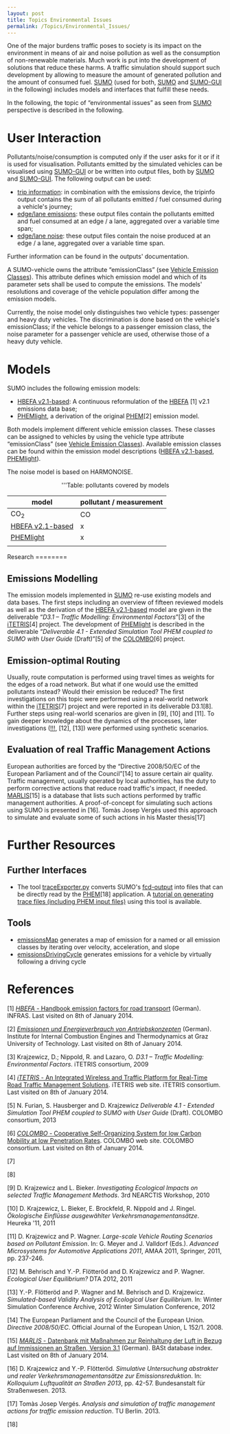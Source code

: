 ```yaml
---
layout: post
title: Topics Environmental Issues
permalink: /Topics/Environmental_Issues/
---
```


One of the major burdens traffic poses to society is its impact on the environment in means of air and noise pollution as well as the consumption of non-renewable materials. Much work is put into the development of solutions that reduce these harms. A traffic simulation should support such development by allowing to measure the amount of generated pollution and the amount of consumed fuel. [SUMO](/SUMO "wikilink") (used for both, [SUMO](/SUMO "wikilink") and [SUMO-GUI](/SUMO-GUI "wikilink") in the following) includes models and interfaces that fulfill these needs.

In the following, the topic of “environmental issues” as seen from [SUMO](/SUMO "wikilink") perspective is described in the following.

User Interaction
================

Pollutants/noise/consumption is computed only if the user asks for it or if it is used for visualisation. Pollutants emitted by the simulated vehicles can be visualised using [SUMO-GUI](/SUMO-GUI "wikilink") or be written into output files, both by [SUMO](/SUMO "wikilink") and [SUMO-GUI](/SUMO-GUI "wikilink"). The following output can be used:

-   [trip information](/Simulation/Output/TripInfo "wikilink"): in combination with the emissions device, the tripinfo output contains the sum of all pollutants emitted / fuel consumed during a vehicle's journey;
-   [edge/lane emissions](/Simulation/Output/Lane-_or_Edge-based_Emissions_Measures "wikilink"): these output files contain the pollutants emitted and fuel consumed at an edge / a lane, aggregated over a variable time span;
-   [edge/lane noise](/Simulation/Output/Lane-_or_Edge-based_Noise_Measures "wikilink"): these output files contain the noise produced at an edge / a lane, aggregated over a variable time span.

Further information can be found in the outputs' documentation.

A SUMO-vehicle owns the attribute “<span class="inlxml">emissionClass</span>” (see [Vehicle Emission Classes](/Definition_of_Vehicles,_Vehicle_Types,_and_Routes#Vehicle_Emission_Classes "wikilink")). This attribute defines which emission model and which of its parameter sets shall be used to compute the emissions. The models' resolutions and coverage of the vehicle population differ among the emission models.

Currently, the noise model only distinguishes two vehicle types: passenger and heavy duty vehicles. The discrimination is done based on the vehicle's <span class="inlxml">emissionClass</span>; if the vehicle belongs to a passenger emission class, the noise parameter for a passenger vehicle are used, otherwise those of a heavy duty vehicle.

Models
======

SUMO includes the following emission models:

-   [HBEFA v2.1-based](/Models/Emissions/HBEFA-based "wikilink"): A continuous reformulation of the [HBEFA](http://www.hbefa.net/) [1] v2.1 emissions data base;
-   [PHEMlight](/Models/Emissions/PHEMlight "wikilink"), a derivation of the original [PHEM](http://www.ivt.tugraz.at/de/forschung/emissionen.html)[2] emission model.

Both models implement different vehicle emission classes. These classes can be assigned to vehicles by using the vehicle type attribute “<span class="inlxml">emissionClass</span>” (see [Vehicle Emission Classes](/Definition_of_Vehicles,_Vehicle_Types,_and_Routes#Vehicle_Emission_Classes "wikilink")). Available emission classes can be found within the emission model descriptions ([HBEFA v2.1-based](/Models/Emissions/HBEFA-based "wikilink"), [PHEMlight](/Models/Emissions/PHEMlight "wikilink")).

The noise model is based on HARMONOISE.

<center>
'''Table: pollutants covered by models

| model                                                        | pollutant / measurement |
|--------------------------------------------------------------|-------------------------|
| CO<sub>2</sub>                                               | CO                      |
| [HBEFA v2.1-based](/Models/Emissions/HBEFA-based "wikilink") | x                       |
| [PHEMlight](/Models/Emissions/PHEMlight "wikilink")          | x                       |
||

</center>
Research
========

Emissions Modelling
-------------------

The emission models implemented in [SUMO](/SUMO "wikilink") re-use existing models and data bases. The first steps including an overview of fifteen reviewed models as well as the derivation of the [HBEFA v2.1-based](/Models/Emissions/HBEFA-based "wikilink") model are given in the deliverable “*D3.1 – Traffic Modelling: Environmental Factors*”[3] of the [iTETRIS](http://www.ict-itetris.eu/)[4] project. The development of [PHEMlight](/Models/Emissions/PHEMlight "wikilink") is described in the deliverable “*Deliverable 4.1 - Extended Simulation Tool PHEM coupled to SUMO with User Guide* (Draft)”[5] of the [COLOMBO](http://colombo-fp7.eu/)[6] project.

Emission-optimal Routing
------------------------

Usually, route computation is performed using travel times as weights for the edges of a road network. But what if one would use the emitted pollutants instead? Would their emission be reduced? The first investigations on this topic were performed using a real-world network within the [iTETRIS](http://www.ict-itetris.eu/)[7] project and were reported in its deliverable D3.1[8]. Further steps using real-world scenarios are given in [9], [10] and [11]. To gain deeper knowledge about the dynamics of the processes, later investigations ([!!!](/!!! "wikilink"), [12], [13]) were performed using synthetic scenarios.

Evaluation of real Traffic Management Actions
---------------------------------------------

European authorities are forced by the “Directive 2008/50/EC of the European Parliament and of the Council”[14] to assure certain air quality. Traffic management, usually operated by local authorities, has the duty to perform corrective actions that reduce road traffic's impact, if needed. [MARLIS](http://www.bast.de/nn_42544/DE/Publikationen/Datenbanken/MARLIS/MARLIS.html)[15] is a database that lists such actions performed by traffic management authorities. A proof-of-concept for simulating such actions using SUMO is presented in [16]. Tomàs Josep Vergés used this approach to simulate and evaluate some of such actions in his Master thesis[17]

Further Resources
=================

Further Interfaces
------------------

-   The tool [traceExporter.py](/Tools/TraceExporter "wikilink") converts SUMO's [fcd-output](/Simulation/Output/FCDOutput "wikilink") into files that can be directly read by the [PHEM](http://www.ivt.tugraz.at/de/forschung/emissionen.html)[18] application. A [tutorial on generating trace files (including PHEM input files)](/Tutorials/Trace_File_Generation "wikilink") using this tool is available.

Tools
-----

-   [emissionsMap](/Tools/Emissions#emissionsMap "wikilink") generates a map of emission for a named or all emission classes by iterating over velocity, acceleration, and slope
-   [emissionsDrivingCycle](/Tools/Emissions#emissionsDrivingCycle "wikilink") generates emissions for a vehicle by virtually following a driving cycle

References
==========

<references />

[1] [*HBEFA* - Handbook emission factors for road transport](http://www.hbefa.net/) (German). INFRAS. Last visited on 8th of January 2014.

[2] [*Emissionen und Energieverbrauch von Antriebskonzepten*](http://www.ivt.tugraz.at/de/forschung/emissionen.html) (German). Institute for Internal Combustion Engines and Thermodynamics at Graz University of Technology. Last visited on 8th of January 2014.

[3] Krajzewicz, D.; Nippold, R. and Lazaro, O. *D3.1 – Traffic Modelling: Environmental Factors*. iTETRIS consortium, 2009

[4] [*iTETRIS* - An Integrated Wireless and Traffic Platform for Real-Time Road Traffic Management Solutions](http://www.ict-itetris.eu/). iTETRIS web site. iTETRIS consortium. Last visited on 8th of January 2014.

[5] N. Furian, S. Hausberger and D. Krajzewicz *Deliverable 4.1 - Extended Simulation Tool PHEM coupled to SUMO with User Guide* (Draft). COLOMBO consortium, 2013

[6] [*COLOMBO* - Cooperative Self-Organizing System for low Carbon Mobility at low Penetration Rates](http://colombo-fp7.eu/). COLOMBO web site. COLOMBO consortium. Last visited on 8th of January 2014.

[7]

[8]

[9] D. Krajzewicz and L. Bieker. *Investigating Ecological Impacts on selected Traffic Management Methods*. 3rd NEARCTIS Workshop, 2010

[10] D. Krajzewicz, L. Bieker, E. Brockfeld, R. Nippold and J. Ringel. *Ökologische Einflüsse ausgewählter Verkehrsmanagementansätze*. Heureka '11, 2011

[11] D. Krajzewicz and P. Wagner. *Large-scale Vehicle Routing Scenarios based on Pollutant Emission*. In: G. Meyer and J. Valldorf (Eds.). *Advanced Microsystems for Automotive Applications 2011*, AMAA 2011, Springer, 2011, pp. 237-246.

[12] M. Behrisch and Y.-P. Flötteröd and D. Krajzewicz and P. Wagner. *Ecological User Equilibrium?* DTA 2012, 2011

[13] Y.-P. Flötteröd and P. Wagner and M. Behrisch and D. Krajzewicz. *Simulated-based Validity Analysis of Ecological User Equilibrium*. In: Winter Simulation Conference Archive, 2012 Winter Simulation Conference, 2012

[14] The European Parliament and the Council of the European Union. *Directive 2008/50/EC*. Official Journal of the European Union, L 152/1. 2008.

[15] [*MARLIS* - Datenbank mit Maßnahmen zur Reinhaltung der Luft in Bezug auf Immissionen an Straßen, Version 3.1](http://www.bast.de/nn_42544/DE/Publikationen/Datenbanken/MARLIS/MARLIS.html) (German). BASt database index. Last visited on 8th of January 2014.

[16] D. Krajzewicz and Y.-P. Flötteröd. *Simulative Untersuchung abstrakter und realer Verkehrsmanagementansätze zur Emissionsreduktion*. In: *Kolloquium Luftqualität an Straßen 2013*, pp. 42-57. Bundesanstalt für Straßenwesen. 2013.

[17] Tomàs Josep Vergés. *Analysis and simulation of traffic management actions for traffic emission reduction*. TU Berlin. 2013.

[18]